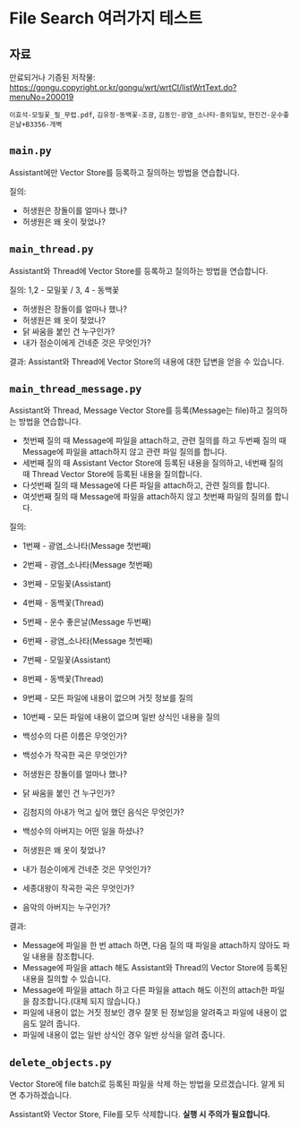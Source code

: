 # File Search 여러가지 테스트

## 자료

만료되거나 기증된 저작물: <https://gongu.copyright.or.kr/gongu/wrt/wrtCl/listWrtText.do?menuNo=200019>

`이효석-모밀꽃_필_무렵.pdf`, `김유정-동백꽃-조광`, `김동인-광염_소나타-중외일보`, `현진건-운수좋은날+B3356-개벽`

## `main.py`

Assistant에만 Vector Store를 등록하고 질의하는 방법을 연습합니다.

질의:

- 허생원은 장돌이를 얼마나 했나?
- 허생원은 왜 옷이 젖었나?

## `main_thread.py`

Assistant와 Thread에 Vector Store를 등록하고 질의하는 방법을 연습합니다.

질의: 1,2 - 모밀꽃 / 3, 4 - 동백꽃

- 허생원은 장돌이를 얼마나 했나?
- 허생원은 왜 옷이 젖었나?
- 닭 싸움을 붙인 건 누구인가?
- 내가 점순이에게 건네준 것은 무엇인가?

결과: Assistant와 Thread에 Vector Store의 내용에 대한 답변을 얻을 수 있습니다.

## `main_thread_message.py`

Assistant와 Thread, Message Vector Store를 등록(Message는 file)하고 질의하는 방법을 연습합니다.

- 첫번째 질의 때 Message에 파일을 attach하고, 관련 질의를 하고 두번째 질의 때 Message에 파일을 attach하지 않고 관련 파일 질의를 합니다.
- 세번째 질의 때 Assistant Vector Store에 등록된 내용을 질의하고, 네번째 질의 때 Thread Vector Store에 등록된 내용을 질의합니다.
- 다섯번째 질의 때 Message에 다른 파일을 attach하고, 관련 질의를 합니다.
- 여섯번째 질의 때 Message에 파일을 attach하지 않고 첫번째 파일의 질의를 합니다.

질의:

- 1번째 - 광염_소나타(Message 첫번째)
- 2번째 - 광염_소나타(Message 첫번째)
- 3번째 - 모밀꽃(Assistant)
- 4번째 - 동백꽃(Thread)
- 5번째 - 운수 좋은날(Message 두번째)
- 6번째 - 광염_소나타(Message 첫번째)
- 7번째 - 모밀꽃(Assistant)
- 8번째 - 동백꽃(Thread)
- 9번째 - 모든 파일에 내용이 없으며 거짓 정보를 질의
- 10번째 - 모든 파일에 내용이 없으며 일반 상식인 내용을 질의

- 백성수의 다른 이름은 무엇인가?
- 백성수가 작곡한 곡은 무엇인가?
- 허생원은 장돌이를 얼마나 했나?
- 닭 싸움을 붙인 건 누구인가?
- 김첨지의 아내가 먹고 싶어 했던 음식은 무엇인가?
- 백성수의 아버지는 어떤 일을 하셨나?
- 허생원은 왜 옷이 젖었나?
- 내가 점순이에게 건네준 것은 무엇인가?
- 세종대왕이 작곡한 곡은 무엇인가?
- 음악의 아버지는 누구인가?

결과:

- Message에 파일을 한 번 attach 하면, 다음 질의 때 파일을 attach하지 않아도 파일 내용을 참조합니다.
- Message에 파일을 attach 해도 Assistant와 Thread의 Vector Store에 등록된 내용을 질의할 수 있습니다.
- Message에 파일을 attach 하고 다른 파일을 attach 해도 이전의 attach한 파일을 참조합니다.(대체 되지 않습니다.)
- 파일에 내용이 없는 거짓 정보인 경우 잘못 된 정보임을 알려죽고 파일에 내용이 없음도 알려 줍니다.
- 파일에 내용이 없는 일반 상식인 경우 일반 상식을 알려 줍니다.

## `delete_objects.py`

Vector Store에 file batch로 등록된 파일을 삭제 하는 방법을 모르겠습니다. 알게 되면 추가하겠습니다.

Assistant와 Vector Store, File를 모두 삭제합니다. **실행 시 주의가 필요합니다.**
